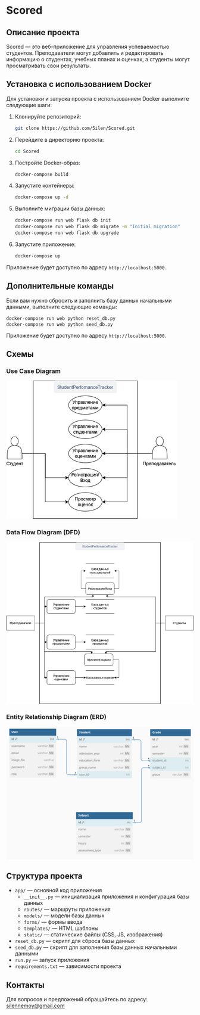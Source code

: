 # Scored

## Описание проекта

Scored — это веб-приложение для управления успеваемостью студентов. Преподаватели могут добавлять и редактировать информацию о студентах, учебных планах и оценках, а студенты могут просматривать свои результаты.

## Установка с использованием Docker

Для установки и запуска проекта с использованием Docker выполните следующие шаги:

1. Клонируйте репозиторий:
    ```bash
    git clone https://github.com/5ilen/Scored.git
    ```

2. Перейдите в директорию проекта:
    ```bash
    cd Scored
    ```

3. Постройте Docker-образ:
    ```bash
    docker-compose build
    ```

4. Запустите контейнеры:
    ```bash
    docker-compose up -d
    ```

5. Выполните миграции базы данных:
    ```bash
    docker-compose run web flask db init
    docker-compose run web flask db migrate -m "Initial migration"
    docker-compose run web flask db upgrade
    ```

6. Запустите приложение:
    ```bash
    docker-compose up
    ```

Приложение будет доступно по адресу `http://localhost:5000`.

## Дополнительные команды

Если вам нужно сбросить и заполнить базу данных начальными данными, выполните следующие команды:
    
    docker-compose run web python reset_db.py
    docker-compose run web python seed_db.py

Приложение будет доступно по адресу `http://localhost:5000`.

## Схемы

### Use Case Diagram

![Use Case Diagram](app/static/images/ucd.png)

### Data Flow Diagram (DFD)

![Data Flow Diagram](app/static/images/dfd.png)

### Entity Relationship Diagram (ERD)

![Entity Relationship Diagram](app/static/images/edf.png)

## Структура проекта

- `app/` — основной код приложения
  - `__init__.py` — инициализация приложения и конфигурация базы данных
  - `routes/` — маршруты приложения
  - `models/` — модели базы данных
  - `forms/` — формы ввода
  - `templates/` — HTML шаблоны
  - `static/` — статические файлы (CSS, JS, изображения)
- `reset_db.py` — скрипт для сброса базы данных
- `seed_db.py` — скрипт для заполнения базы данных начальными данными
- `run.py` — запуск приложения
- `requirements.txt` — зависимости проекта

## Контакты

Для вопросов и предложений обращайтесь по адресу: [silennemoy@gmail.com](mailto:silennemoy@gmail.com)
